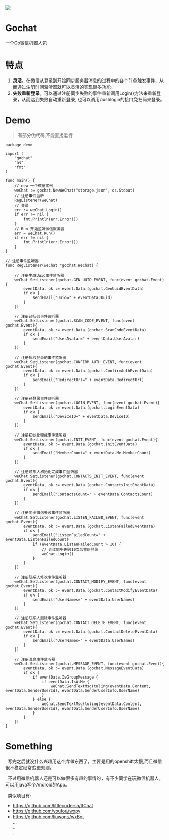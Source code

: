 ![](http://i4.buimg.com/567571/4452ae08fdc6880b.jpg)

# Gochat
一个Go微信机器人包

# 特点
1. **灵活**。在微信从登录到开始同步服务器消息的过程中的各个节点触发事件，从而通过注册时间监听器就可以灵活的实现很多功能。  
2. **失败重新登录**。可以通过注册同步失败的事件重新调用Login()方法来重新登录，从而达到失败自动重新登录, 也可以调用pushlogin的接口免扫码来登录。

# Demo
> 有部分伪代码,不能直接运行
```
package demo

import (
	"gochat"
	"os"
	"fmt"
)

func main() {
	// new 一个微信实例
	weChat := gochat.NewWeChat("storage.json", os.Stdout)
	// 注册事件监听
	RegListener(weChat)
	// 登录
	err := weChat.Login()
	if err != nil {
		fmt.Println(err.Error())
	}
	// Run 开始监听微信服务器
	err = weChat.Run()
	if err != nil {
		fmt.Println(err.Error())
	}
}

// 注册事件监听器
func RegListener(weChat *gochat.WeChat) {

	// 注册生成Uuid事件监听器
	weChat.SetListener(gochat.GEN_UUID_EVENT, func(event gochat.Event){
		eventData, ok := event.Data.(gochat.GenUuidEventData)
		if ok {
			sendEmail("Uuid=" + eventData.Uuid)
		}
	})

	// 注册已扫码事件监听器
	weChat.SetListener(gochat.SCAN_CODE_EVENT, func(event gochat.Event){
		eventData, ok := event.Data.(gochat.ScanCodeEventData)
		if ok {
			sendEmail("UserAvatar=" + eventData.UserAvatar)
		}
	})

	// 注册授权登录的事件监听器
	weChat.SetListener(gochat.CONFIRM_AUTH_EVENT, func(event gochat.Event){
		eventData, ok := event.Data.(gochat.ConfirmAuthEventData)
		if ok {
			sendEmail("RedirectUrl=" + eventData.RedirectUrl)
		}
	})

	// 注册已登录事件监听器
	weChat.SetListener(gochat.LOGIN_EVENT, func(event gochat.Event){
		eventData, ok := event.Data.(gochat.LoginEventData)
		if ok {
			sendEmail("DeviceID=" + eventData.DeviceID)
		}
	})

	// 注册初始化完成事件监听器
	weChat.SetListener(gochat.INIT_EVENT, func(event gochat.Event){
		eventData, ok := event.Data.(gochat.InitEventData)
		if ok {
			sendEmail("MemberCount=" + eventData.Me.MemberCount)
		}
	})

	// 注册联系人初始化完成事件监听器
	weChat.SetListener(gochat.CONTACTS_INIT_EVENT, func(event gochat.Event){
		eventData, ok := event.Data.(gochat.ContactsInitEventData)
		if ok {
			sendEmail("ContactsCount=" + eventData.ContactsCount)
		}
	})

	// 注册同步微信失败事件监听器
	weChat.SetListener(gochat.LISTEN_FAILED_EVENT, func(event gochat.Event){
		eventData, ok := event.Data.(gochat.ListenFailedEventData)
		if ok {
			sendEmail("ListenFailedCount=" + eventData.ListenFailedCount)
			if (eventData.ListenFailedCount > 10) {
				// 连续同步失败10次后重新登录
				weChat.Login()
			}
		}
	})

	// 注册联系人修改事件监听器
	weChat.SetListener(gochat.CONTACT_MODIFY_EVENT, func(event gochat.Event){
		eventData, ok := event.Data.(gochat.ContactModifyEventData)
		if ok {
			sendEmail("UserNames=" + eventData.UserNames)
		}
	})

	// 注册联系人删除事件监听器
	weChat.SetListener(gochat.CONTACT_DELETE_EVENT, func(event gochat.Event){
		eventData, ok := event.Data.(gochat.ContactDeleteEventData)
		if ok {
			sendEmail("UserNames=" + eventData.UserNames)
		}
	})

	// 注册消息事件监听器
	weChat.SetListener(gochat.MESSAGE_EVENT, func(event gochat.Event){
		eventData, ok := event.Data.(gochat.MessageEventData)
		if ok {
			if eventData.IsGroupMessage {
				if eventData.IsAtMe {
					weChat.SendTextMsg(tuling(eventData.Content, eventData.SenderUserId), eventData.SenderUserInfo.UserName)
				}
			} else {
				weChat.SendTextMsg(tuling(eventData.Content, eventData.SenderUserId), eventData.SenderUserInfo.UserName)
			}
		}
	})
}
```

# Something
&nbsp;&nbsp;写完之后就没什么兴趣用这个库做东西了，主要是用的openshift太慢,而且微信很不稳定经常变更规则。

&nbsp;&nbsp;不过用微信机器人还是可以做很多有趣的事情的，有不少同学在玩微信机器人。可以用java写个Android的App。

&nbsp;&nbsp;类似项目有:
* https://github.com/littlecodersh/ItChat
* https://github.com/youfou/wxpy
* https://github.com/liuwons/wxBot  
...  
..  
.  